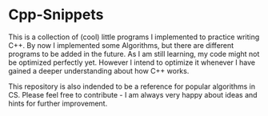 # Cpp-Snippets

This is a collection of (cool) little programs I implemented to practice writing C++. By now I implemented some Algorithms, but there are different programs to be added in the future. As I am still learning, my code might not be optimized perfectly yet. However I intend to optimize it whenever I have gained a deeper understanding about how C++ works.

This repository is also indended to be a reference for popular algorithms in CS.
Please feel free to contribute - I am always very happy about ideas and hints for further improvement.

